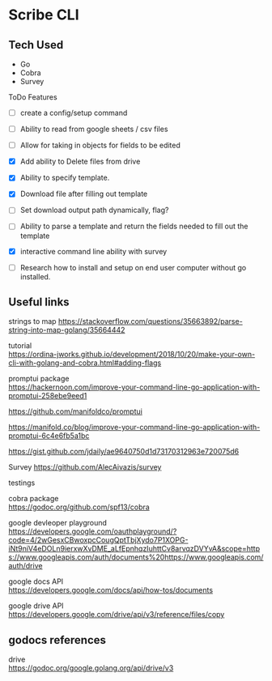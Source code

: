# Scribe CLI

## Tech Used
* Go
* Cobra
* Survey

ToDo Features
- [ ] create a config/setup command
- [ ] Ability to read from google sheets / csv files
- [ ] Allow for taking in objects for fields to be edited
- [x] Add ability to Delete files from drive
- [x] Ability to specify template.
- [x] Download file after filling out template
- [ ] Set download output path dynamically, flag?
- [ ] Ability to parse a template and return the fields needed to fill out the template
- [x] interactive command line ability with survey
- [ ] Research how to install and setup on end user computer without go installed. 


## Useful links

strings to map
https://stackoverflow.com/questions/35663892/parse-string-into-map-golang/35664442

tutorial  
https://ordina-jworks.github.io/development/2018/10/20/make-your-own-cli-with-golang-and-cobra.html#adding-flags

promptui package  
https://hackernoon.com/improve-your-command-line-go-application-with-promptui-258ebe9eed1  

https://github.com/manifoldco/promptui  

https://manifold.co/blog/improve-your-command-line-go-application-with-promptui-6c4e6fb5a1bc

https://gist.github.com/jdaily/ae9640750d1d73170312963e720075d6

Survey
https://github.com/AlecAivazis/survey

testings

cobra package  
https://godoc.org/github.com/spf13/cobra

google devleoper playground  
https://developers.google.com/oauthplayground/?code=4/2wGesxCBwoxpcCougQptTbjXydo7P1XOPG-iNt9niV4eDOLn9ierxwXvDME_aLfEpnhqzIuhttCv8arvqzDVYvA&scope=https://www.googleapis.com/auth/documents%20https://www.googleapis.com/auth/drive

google docs API    
https://developers.google.com/docs/api/how-tos/documents


google drive API  
https://developers.google.com/drive/api/v3/reference/files/copy

## godocs references
drive  
https://godoc.org/google.golang.org/api/drive/v3
